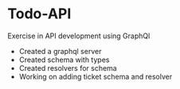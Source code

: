 ﻿# Todo-API

Exercise in API development using GraphQl

- Created a graphql server
- Created schema with types
- Created resolvers for schema
- Working on adding ticket schema and resolver
